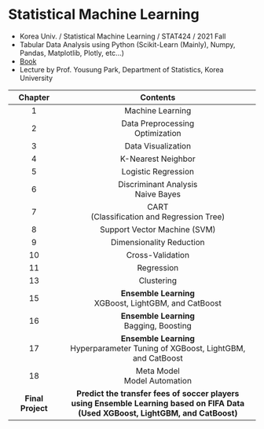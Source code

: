 # Statistical Machine Learning
- Korea Univ. / Statistical Machine Learning / STAT424 / 2021 Fall
- Tabular Data Analysis using Python (Scikit-Learn (Mainly), Numpy, Pandas, Matplotlib, Plotly, etc...)
- [Book](http://www.kyobobook.co.kr/product/detailViewKor.laf?barcode=9791158083038)
- Lecture by Prof. Yousung Park, Department of Statistics, Korea University

|Chapter|Contents|
|:------:|:-----:|
|1|Machine Learning|
|2|Data Preprocessing </br> Optimization|
|3|Data Visualization|
|4|K-Nearest Neighbor|
|5|Logistic Regression|
|6|Discriminant Analysis </br> Naive Bayes|
|7|CART </br> (Classification and Regression Tree)|
|8|Support Vector Machine (SVM)|
|9|Dimensionality Reduction|
|10|Cross-Validation|
|11|Regression|
|13|Clustering|
|15|**Ensemble Learning** </br> XGBoost, LightGBM, and CatBoost|
|16|**Ensemble Learning** </br> Bagging, Boosting|
|17|**Ensemble Learning** </br> Hyperparameter Tuning of XGBoost, LightGBM, and CatBoost|
|18|Meta Model </br> Model Automation|
|**Final Project**|**Predict the transfer fees of soccer players </br> using Ensemble Learning based on FIFA Data </br> (Used XGBoost, LightGBM, and CatBoost)**|
